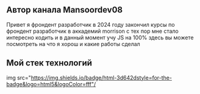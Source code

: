 ## Автор канала Mansoordev08

Привет я фрондент разработчик в 2024 году закончил курсы по фрондент разработчик в аккадемий morrison с тех пор мне стало интересно кодить и в данный момент учу JS на 100% здесь вы можете посмотреть на что я хорош и какие работы сделал 

## Мой стек технологий

img src="https://img.shields.io/badge/html-3d642dstyle=for-the-badge&logo=html5&logoColor=fff"/

